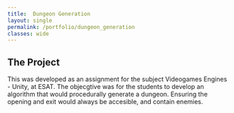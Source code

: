 ```yaml
---
title:  Dungeon Generation
layout: single
permalink: /portfolio/dungeon_generation
classes: wide
---
```

  
## The Project
This was developed as an assignment for the subject Videogames Engines - Unity, at ESAT. The objecgtive was for the students to develop an algorithm that would procedurally generate a dungeon. Ensuring the opening and exit would always be accesible, and contain enemies. 
 